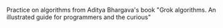 Practice on algorithms from Aditya Bhargava's book "Grok algorithms. An illustrated guide for programmers and the curious"